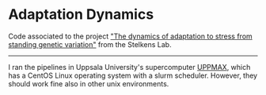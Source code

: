 # Adaptation Dynamics

Code associated to the project ["The dynamics of adaptation to stress from standing genetic variation"](https://www.biorxiv.org/content/10.1101/2022.03.26.485920v1) from the Stelkens Lab.

----

I ran the pipelines in Uppsala University's supercomputer [UPPMAX](https://uppmax.uu.se/), which has a CentOS Linux operating system with a slurm scheduler. However, they should work fine also in other unix environments.
